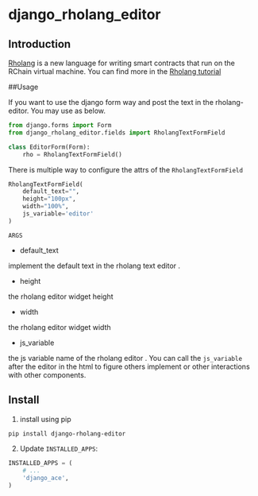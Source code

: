 # django_rholang_editor

## Introduction

[Rholang](https://developer.rchain.coop/) is a new language for writing smart contracts that run on the RChain virtual machine.
You can find more in the [Rholang tutorial](https://developer.rchain.coop/tutorial) 

##Usage

If you want to use the django form way and post the text in the rholang-editor. You may use as below.
```python
from django.forms import Form
from django_rholang_editor.fields import RholangTextFormField

class EditorForm(Form):
    rho = RholangTextFormField()
```

There is multiple way to configure the attrs of the `RholangTextFormField`

```python
RholangTextFormField(
    default_text="",
    height="100px",
    width="100%",
    js_variable='editor'
)
```

`ARGS`


* default_text

implement the default text in the rholang text editor .
 
* height

the rholang editor widget height

* width

the rholang editor widget width

* js_variable

the js variable name of the rholang editor . You can call the `js_variable` after the editor in the 
html to figure others implement or other interactions with other components.




## Install

1. install using pip
```bash
pip install django-rholang-editor
```

2. Update `INSTALLED_APPS`:
```python
INSTALLED_APPS = (
    # ...
    'django_ace',
)
```
